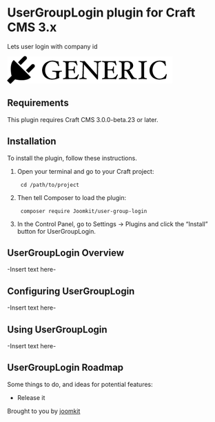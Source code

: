 # UserGroupLogin plugin for Craft CMS 3.x

Lets user login with company id

![Screenshot](resources/img/plugin-logo.png)

## Requirements

This plugin requires Craft CMS 3.0.0-beta.23 or later.

## Installation

To install the plugin, follow these instructions.

1. Open your terminal and go to your Craft project:

        cd /path/to/project

2. Then tell Composer to load the plugin:

        composer require Joomkit/user-group-login

3. In the Control Panel, go to Settings → Plugins and click the “Install” button for UserGroupLogin.

## UserGroupLogin Overview

-Insert text here-

## Configuring UserGroupLogin

-Insert text here-

## Using UserGroupLogin

-Insert text here-

## UserGroupLogin Roadmap

Some things to do, and ideas for potential features:

* Release it

Brought to you by [joomkit](https://www.joomkit.com)
